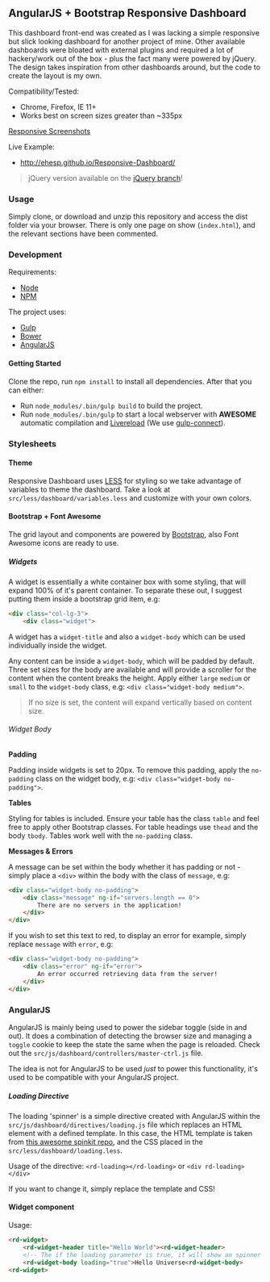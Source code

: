 ## AngularJS + Bootstrap Responsive Dashboard

This dashboard front-end was created as I was lacking a simple responsive but slick looking dashboard for another project of mine.  Other available dashboards were bloated with external plugins and required a lot of hackery/work out of the box - plus the fact many were powered by jQuery. The design takes inspiration from other dashboards around, but the code to create the layout is my own.

Compatibility/Tested:
* Chrome, Firefox, IE 11+
* Works best on screen sizes greater than ~335px

[Responsive Screenshots](http://ami.responsivedesign.is/?url=http://ehesp.github.io/Responsive-Dashboard/)

Live Example:
* http://ehesp.github.io/Responsive-Dashboard/

> jQuery version available on the [jQuery branch](https://github.com/Ehesp/Responsive-Dashboard/tree/jquery)!

### Usage

Simply clone, or download and unzip this repository and access the dist folder via your browser. There is only one page on show (`index.html`), and the relevant sections have been commented.

### Development

Requirements:
* [Node](http://nodejs.org/)
* [NPM](http://npmjs.org/)

The project uses:
* [Gulp](http://gulpjs.com/)
* [Bower](http://bower.io/) 
* [AngularJS](https://angularjs.org/)

#### Getting Started

Clone the repo, run `npm install` to install all dependencies.
After that you can either: 
- Run `node_modules/.bin/gulp build` to build the project.
- Run `node_modules/.bin/gulp` to start a local webserver with **AWESOME** automatic compilation and [Livereload](http://livereload.com/) (We use [gulp-connect](https://github.com/avevlad/gulp-connect)).

### Stylesheets

#### Theme

Responsive Dashboard uses [LESS](http://lesscss.org/) for styling so we take advantage of variables to theme the dashboard. Take a look at `src/less/dashboard/variables.less` and customize with your own colors.

#### Bootstrap + Font Awesome

The grid layout and components are powered by [Bootstrap](http://getbootstrap.com/), also Font Awesome icons are ready to use.

##### Widgets

A widget is essentially a white container box with some styling, that will expand 100% of it's parent container. To separate these out, I suggest putting them inside a bootstrap grid item, e.g:

```HTML
<div class="col-lg-3">
	<div class="widget">
```

A widget has a `widget-title` and also a `widget-body` which can be used individually inside the widget.

Any content can be inside a `widget-body`, which will be padded by default. Three set sizes for the body are available and will provide a scroller for the content when the content breaks the height. Apply either `large` `medium` or `small` to the `widget-body` class, e.g: `<div class="widget-body medium">`.

> If no size is set, the content will expand vertically based on content size.

###### Widget Body

**Padding**

Padding inside widgets is set to 20px. To remove this padding, apply the `no-padding` class on the widget body, e.g: `<div class="widget-body no-padding">`.

**Tables**

Styling for tables is included. Ensure your table has the class `table` and feel free to apply other Bootstrap classes. For table headings use `thead` and the body `tbody`. Tables work well with the `no-padding` class.

**Messages & Errors**

A message can be set within the body whether it has padding or not - simply place a `<div>` within the body with the class of `message`, e.g:

```HTML
<div class="widget-body no-padding">
	<div class="message" ng-if="servers.length == 0">
		There are no servers in the application!
	</div>
</div>
```

If you wish to set this text to red, to display an error for example, simply replace `message` with `error`, e.g:

```HTML
<div class="widget-body no-padding">
	<div class="error" ng-if="error">
		An error occurred retrieving data from the server!
	</div>
</div>
```

### AngularJS

AngularJS is mainly being used to power the sidebar toggle (side in and out). It does a combination of detecting the browser size and managing a `toggle` cookie to keep the state the same when the page is reloaded. Check out the `src/js/dashboard/controllers/master-ctrl.js` file.

The idea is not for AngularJS to be used *just* to power this functionality, it's used to be compatible with your AngularJS project.

##### Loading Directive

The loading 'spinner' is a simple directive created with AngularJS within the `src/js/dashboard/directives/loading.js` file which replaces an HTML element with a defined template. In this case, the HTML template is taken from [this awesome spinkit repo](http://tobiasahlin.com/spinkit/), and the CSS placed in the `src/less/dashboard/loading.less`.

Usage of the directive: `<rd-loading></rd-loading>` or `<div rd-loading></div>`

If you want to change it, simply replace the template and CSS!

#### Widget component

Usage: 

```HTML
<rd-widget>	
	<rd-widget-header title="Hello World"><rd-widget-header>
	<!-- The if the loading parameter is true, it will show an spinner instead of the content.-->
	<rd-widget-body loading="true">Hello Universe<rd-widget-body>
<rd-widget>
```

